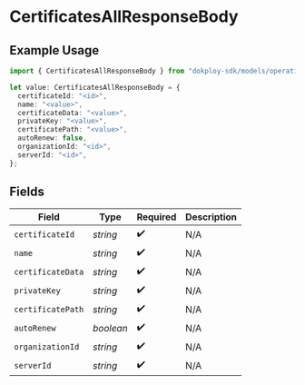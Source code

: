 # CertificatesAllResponseBody

## Example Usage

```typescript
import { CertificatesAllResponseBody } from "dokploy-sdk/models/operations";

let value: CertificatesAllResponseBody = {
  certificateId: "<id>",
  name: "<value>",
  certificateData: "<value>",
  privateKey: "<value>",
  certificatePath: "<value>",
  autoRenew: false,
  organizationId: "<id>",
  serverId: "<id>",
};
```

## Fields

| Field              | Type               | Required           | Description        |
| ------------------ | ------------------ | ------------------ | ------------------ |
| `certificateId`    | *string*           | :heavy_check_mark: | N/A                |
| `name`             | *string*           | :heavy_check_mark: | N/A                |
| `certificateData`  | *string*           | :heavy_check_mark: | N/A                |
| `privateKey`       | *string*           | :heavy_check_mark: | N/A                |
| `certificatePath`  | *string*           | :heavy_check_mark: | N/A                |
| `autoRenew`        | *boolean*          | :heavy_check_mark: | N/A                |
| `organizationId`   | *string*           | :heavy_check_mark: | N/A                |
| `serverId`         | *string*           | :heavy_check_mark: | N/A                |